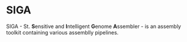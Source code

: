 # SIGA
SIGA - St. **S**ensitive and **I**ntelligent **G**enome **A**ssembler - is an assembly toolkit containing various assemblly pipelines. 
